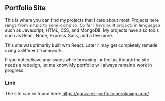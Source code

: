 ## Portfolio Site

This is where you can find my projects that I care about most. Projects here range from simple to semi-complex. So far I have built projects
in languages such as Javascript, HTML, CSS, and MongoDB. My projects have also tools such as React, Node, Express, Sass, and a few more.

This site was primarily built with React. Later it may get completely remade using a different framework.

If you notice/have any issues while browsing, or feel as though the site needs a redesign, let me know. My portfolio will always remain a work in progress. 

### Link

The site can be found here: 
https://gonzalez-portfolio.herokuapp.com/